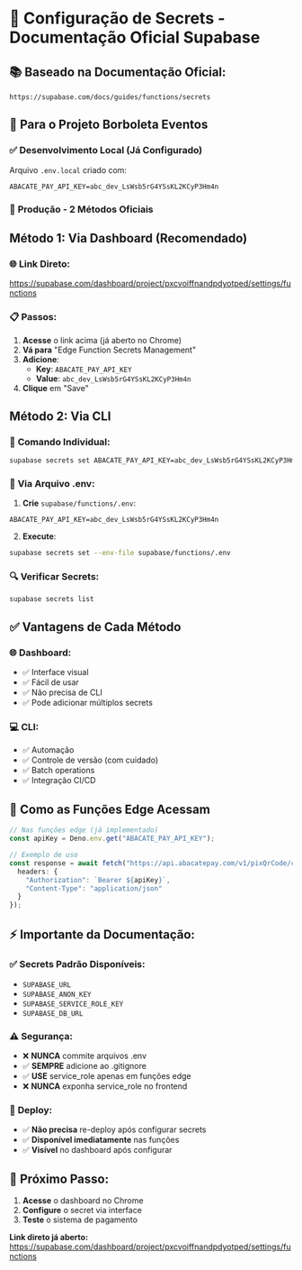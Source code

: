 # 🔐 Configuração de Secrets - Documentação Oficial Supabase

## 📚 **Baseado na Documentação Oficial:**
`https://supabase.com/docs/guides/functions/secrets`

## 🎯 **Para o Projeto Borboleta Eventos**

### ✅ **Desenvolvimento Local (Já Configurado)**
Arquivo `.env.local` criado com:
```env
ABACATE_PAY_API_KEY=abc_dev_LsWsb5rG4YSsKL2KCyP3Hm4n
```

### 🚀 **Produção - 2 Métodos Oficiais**

## **Método 1: Via Dashboard (Recomendado)**

### 🌐 **Link Direto:**
https://supabase.com/dashboard/project/pxcvoiffnandpdyotped/settings/functions

### 📋 **Passos:**
1. **Acesse** o link acima (já aberto no Chrome)
2. **Vá para** "Edge Function Secrets Management"
3. **Adicione**:
   - **Key**: `ABACATE_PAY_API_KEY`
   - **Value**: `abc_dev_LsWsb5rG4YSsKL2KCyP3Hm4n`
4. **Clique** em "Save"

## **Método 2: Via CLI**

### 🔧 **Comando Individual:**
```bash
supabase secrets set ABACATE_PAY_API_KEY=abc_dev_LsWsb5rG4YSsKL2KCyP3Hm4n
```

### 📁 **Via Arquivo .env:**
1. **Crie** `supabase/functions/.env`:
```env
ABACATE_PAY_API_KEY=abc_dev_LsWsb5rG4YSsKL2KCyP3Hm4n
```

2. **Execute**:
```bash
supabase secrets set --env-file supabase/functions/.env
```

### 🔍 **Verificar Secrets:**
```bash
supabase secrets list
```

## ✅ **Vantagens de Cada Método**

### 🌐 **Dashboard:**
- ✅ Interface visual
- ✅ Fácil de usar
- ✅ Não precisa de CLI
- ✅ Pode adicionar múltiplos secrets

### 💻 **CLI:**
- ✅ Automação
- ✅ Controle de versão (com cuidado)
- ✅ Batch operations
- ✅ Integração CI/CD

## 🔄 **Como as Funções Edge Acessam**

```typescript
// Nas funções edge (já implementado)
const apiKey = Deno.env.get("ABACATE_PAY_API_KEY");

// Exemplo de uso
const response = await fetch("https://api.abacatepay.com/v1/pixQrCode/create", {
  headers: {
    "Authorization": `Bearer ${apiKey}`,
    "Content-Type": "application/json"
  }
});
```

## ⚡ **Importante da Documentação:**

### ✅ **Secrets Padrão Disponíveis:**
- `SUPABASE_URL`
- `SUPABASE_ANON_KEY` 
- `SUPABASE_SERVICE_ROLE_KEY`
- `SUPABASE_DB_URL`

### ⚠️ **Segurança:**
- ❌ **NUNCA** commite arquivos .env
- ✅ **SEMPRE** adicione ao .gitignore
- ✅ **USE** service_role apenas em funções edge
- ❌ **NUNCA** exponha service_role no frontend

### 🚀 **Deploy:**
- ✅ **Não precisa** re-deploy após configurar secrets
- ✅ **Disponível imediatamente** nas funções
- ✅ **Visível** no dashboard após configurar

## 🎯 **Próximo Passo:**
1. **Acesse** o dashboard no Chrome
2. **Configure** o secret via interface
3. **Teste** o sistema de pagamento

**Link direto já aberto:** https://supabase.com/dashboard/project/pxcvoiffnandpdyotped/settings/functions
